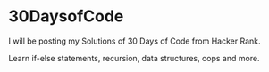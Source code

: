 # 30DaysofCode
I will be posting my Solutions of 30 Days of Code from Hacker Rank.

Learn if-else statements, recursion, data structures, oops and more.
